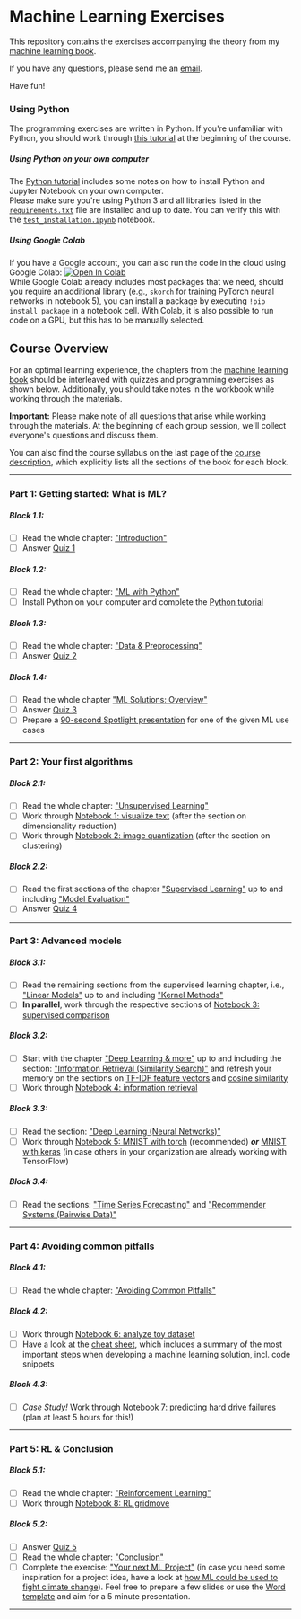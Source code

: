 # Machine Learning Exercises

This repository contains the exercises accompanying the theory from my [machine learning book](https://franziskahorn.de/mlbook/).

If you have any questions, please send me an [email](mailto:hey@franziskahorn.de).

Have fun!

### Using Python

The programming exercises are written in Python. If you're unfamiliar with Python, you should work through [this tutorial](https://github.com/cod3licious/python_tutorial) at the beginning of the course.

##### Using Python on your own computer
The [Python tutorial](https://github.com/cod3licious/python_tutorial) includes some notes on how to install Python and Jupyter Notebook on your own computer. <br>
Please make sure you're using Python 3 and all libraries listed in the [`requirements.txt`](/requirements.txt) file are installed and up to date. You can verify this with the [`test_installation.ipynb`](/test_installation.ipynb) notebook.

##### Using Google Colab
If you have a Google account, you can also run the code in the cloud using Google Colab:
[![Open In Colab](https://colab.research.google.com/assets/colab-badge.svg)](https://colab.research.google.com/github/cod3licious/ml_exercises) <br>
While Google Colab already includes most packages that we need, should you require an additional library (e.g., `skorch` for training PyTorch neural networks in notebook 5), you can install a package by executing `!pip install package` in a notebook cell. With Colab, it is also possible to run code on a GPU, but this has to be manually selected.


## Course Overview

For an optimal learning experience, the chapters from the [machine learning book](https://franziskahorn.de/mlbook/) should be interleaved with quizzes and programming exercises as shown below. Additionally, you should take notes in the workbook while working through the materials.

**Important:** Please make note of all questions that arise while working through the materials. At the beginning of each group session, we'll collect everyone's questions and discuss them.

You can also find the course syllabus on the last page of the [course description](/ml_course_description.pdf), which explicitly lists all the sections of the book for each block.

---

### Part 1: Getting started: What is ML?

##### Block 1.1:
- [ ] Read the whole chapter: ["Introduction"](https://franziskahorn.de/mlbook/_introduction.html)
- [ ] Answer [Quiz 1](https://forms.gle/uzdzytpsYf9sFG946)

##### Block 1.2:
- [ ] Read the whole chapter: ["ML with Python"](https://franziskahorn.de/mlbook/_ml_with_python.html)
- [ ] Install Python on your computer and complete the [Python tutorial](https://github.com/cod3licious/python_tutorial)

##### Block 1.3:
- [ ] Read the whole chapter: ["Data & Preprocessing"](https://franziskahorn.de/mlbook/_data_preprocessing.html)
- [ ] Answer [Quiz 2](https://forms.gle/Pqr6EKHNxzrWb7MF9)

##### Block 1.4:
- [ ] Read the whole chapter ["ML Solutions: Overview"](https://franziskahorn.de/mlbook/_ml_solutions_overview.html)
- [ ] Answer [Quiz 3](https://forms.gle/fr7PYmP9Exx4Vvrc8)
- [ ] Prepare a [90-second Spotlight presentation](/exercise_ml_use_cases_spotlight.pdf) for one of the given ML use cases

---

### Part 2: Your first algorithms

##### Block 2.1:
- [ ] Read the whole chapter: ["Unsupervised Learning"](https://franziskahorn.de/mlbook/_unsupervised_learning.html)
- [ ] Work through [Notebook 1: visualize text](/notebooks/1_visualize_text.ipynb) (after the section on dimensionality reduction)
- [ ] Work through [Notebook 2: image quantization](/notebooks/2_image_quantization.ipynb) (after the section on clustering)

##### Block 2.2:
- [ ] Read the first sections of the chapter ["Supervised Learning"](https://franziskahorn.de/mlbook/_supervised_learning.html) up to and including ["Model Evaluation"](https://franziskahorn.de/mlbook/_model_evaluation.html)
- [ ] Answer [Quiz 4](https://forms.gle/M2dDevwzicjcHLtc9)

---

### Part 3: Advanced models

##### Block 3.1:
- [ ] Read the remaining sections from the supervised learning chapter, i.e., ["Linear Models"](https://franziskahorn.de/mlbook/_linear_models.html) up to and including ["Kernel Methods"](https://franziskahorn.de/mlbook/_kernel_methods.html)
- [ ] **In parallel**, work through the respective sections of [Notebook 3: supervised comparison](/notebooks/3_supervised_comparison.ipynb)

##### Block 3.2:
- [ ] Start with the chapter ["Deep Learning & more"](https://franziskahorn.de/mlbook/_deep_learning_more.html) up to and including the section: ["Information Retrieval (Similarity Search)"](https://franziskahorn.de/mlbook/_information_retrieval_similarity_search.html) and refresh your memory on the sections on [TF-IDF feature vectors](https://franziskahorn.de/mlbook/_feature_extraction.html) and [cosine similarity](https://franziskahorn.de/mlbook/_computing_similarities.html)
- [ ] Work through [Notebook 4: information retrieval](/notebooks/4_information_retrieval.ipynb)

##### Block 3.3:
- [ ] Read the section: ["Deep Learning (Neural Networks)"](https://franziskahorn.de/mlbook/_deep_learning_neural_networks.html)
- [ ] Work through [Notebook 5: MNIST with torch](/notebooks/5_mnist_torch.ipynb) (recommended) **_or_** [MNIST with keras](/notebooks/5_mnist_keras.ipynb) (in case others in your organization are already working with TensorFlow)

##### Block 3.4:
- [ ] Read the sections: ["Time Series Forecasting"](https://franziskahorn.de/mlbook/_time_series_forecasting.html) and ["Recommender Systems (Pairwise Data)"](https://franziskahorn.de/mlbook/_recommender_systems_pairwise_data.html)

---

### Part 4: Avoiding common pitfalls

##### Block 4.1:
- [ ] Read the whole chapter: ["Avoiding Common Pitfalls"](https://franziskahorn.de/mlbook/_avoiding_common_pitfalls.html)

##### Block 4.2:
- [ ] Work through [Notebook 6: analyze toy dataset](/notebooks/6_analyze_toydata.ipynb)
- [ ] Have a look at the [cheat sheet](/cheatsheet.pdf), which includes a summary of the most important steps when developing a machine learning solution, incl. code snippets

##### Block 4.3:
- [ ] _Case Study!_ Work through [Notebook 7: predicting hard drive failures](/notebooks/7_hard_drive_failures.ipynb) (plan at least 5 hours for this!)

---

### Part 5: RL & Conclusion

##### Block 5.1:
- [ ] Read the whole chapter: ["Reinforcement Learning"](https://franziskahorn.de/mlbook/_reinforcement_learning.html)
- [ ] Work through [Notebook 8: RL gridmove](/notebooks/8_rl_gridmove.ipynb)

##### Block 5.2:
- [ ] Answer [Quiz 5](https://forms.gle/uZGj54YQHKwckmL46)
- [ ] Read the whole chapter: ["Conclusion"](https://franziskahorn.de/mlbook/_conclusion.html)
- [ ] Complete the exercise: ["Your next ML Project"](/exercise_your_ml_project.pdf) (in case you need some inspiration for a project idea, have a look at [how ML could be used to fight climate change](https://www.climatechange.ai/summaries)). Feel free to prepare a few slides or use the [Word template](/exercise_your_ml_project_template.docx) and aim for a 5 minute presentation.

---
